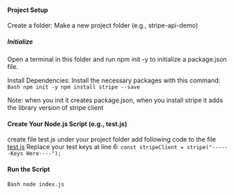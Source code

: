 #### Project Setup

Create a folder: Make a new project folder (e.g., stripe-api-demo)

##### Initialize
Open a terminal in this folder and run npm init -y to initialize a package.json file.

Install Dependencies: Install the necessary packages with this command:
`Bash
npm init -y
npm install stripe --save`

Note: when you init it creates package.json, when you install stripe it adds the library version of stripe client

#### Create Your Node.js Script (e.g., test.js)
create file test.js under your project folder add following code to the file
[test.js](test/test.js)
Replace your test keys at line 6:
`const stripeClient = stripe("------Keys Here----");`

#### Run the Script
`Bash
node index.js`